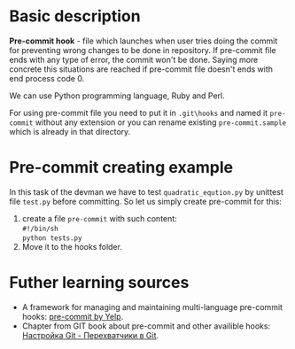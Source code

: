 # Basic description 
**Pre-commit hook** - file which launches when user tries doing the commit for preventing wrong changes to be done in repository. If pre-commit file ends with any type of error, the commit won't be done. Saying more concrete this situations are reached if pre-commit file doesn't ends with end process code 0. 

We can use Python programming language, Ruby and Perl.   
  
For using pre-commit file you need to put it in `.git\hooks` and named it `pre-commit` without any extension or you can rename existing `pre-commit.sample` which is already in that directory. 
  
# Pre-commit creating example
In this task of the devman we have to test `quadratic_eqution.py` by unittest file `test.py` before committing. 
So let us simply create pre-commit for this:   
1) create a file `pre-commit` with such content:  
  `#!/bin/sh`  
  `python tests.py`  
2) Move it to the hooks folder.  
  
# Futher learning sources
+ A framework for managing and maintaining multi-language pre-commit hooks: [pre-commit by Yelp](http://pre-commit.com). 
+ Chapter from GIT book about pre-commit and other availible hooks: [Настройка Git - Перехватчики в Git](https://git-scm.com/book/ru/v1/%D0%9D%D0%B0%D1%81%D1%82%D1%80%D0%BE%D0%B9%D0%BA%D0%B0-Git-%D0%9F%D0%B5%D1%80%D0%B5%D1%85%D0%B2%D0%B0%D1%82%D1%87%D0%B8%D0%BA%D0%B8-%D0%B2-Git).

